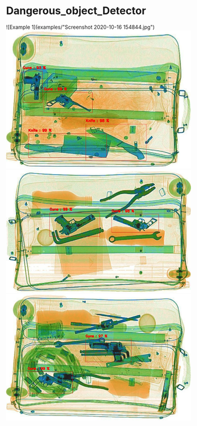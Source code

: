 # Dangerous_object_Detector
![Example 1](examples/"Screenshot 2020-10-16 154844.jpg")<!-- -->
![Example 2](examples/p00017.jpg)<!-- -->
![Example 3](examples/p00946.jpg)<!-- -->
![Example 4](examples/p00959.jpg)<!-- -->
